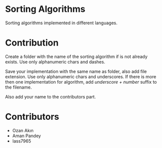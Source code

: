 # Sorting Algorithms

Sorting algorithms implemented in different languages.

# Contribution

Create a folder with the name of the sorting algorithm if is not already exists. Use only alphanumeric chars and dashes.

Save your implementation with the same name as folder, also add file extension. Use only alphanumeric chars and underscores. If there is more then one implementation for algorithm, add _underscore + number_ suffix to the filename.

Also add your name to the contributors part.

# Contributors

* Ozan Akın
* Aman Pandey
* lass7965
